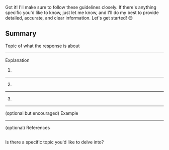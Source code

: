 Got it! I'll make sure to follow these guidelines closely. If there's anything specific you'd like to know, just let me know, and I'll do my best to provide detailed, accurate, and clear information. Let's get started! 😊

## Summary
Topic of what the response is about

---

Explanation

1.

---

2.

---

3.

---

(optional but encouraged) Example

---

(optional) References
## 

Is there a specific topic you'd like to delve into?